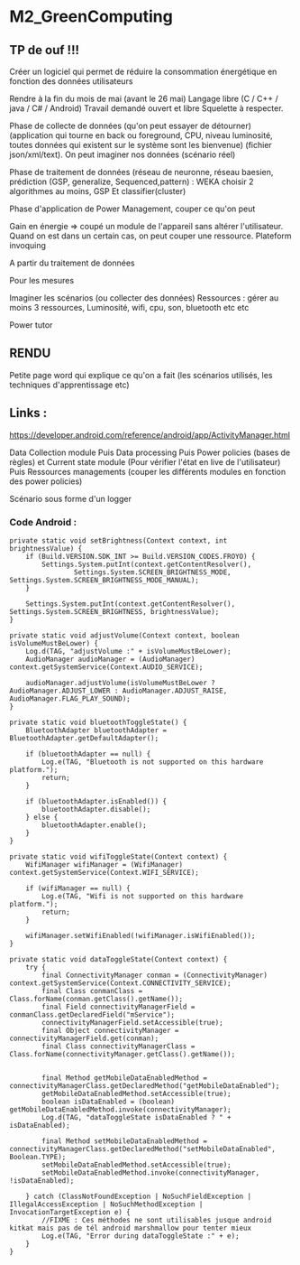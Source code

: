 # M2_GreenComputing

## TP de ouf !!!

Créer un logiciel qui permet de réduire la consommation énergétique en fonction des données utilisateurs

Rendre à la fin du mois de mai (avant le 26 mai)
Langage libre (C / C++ / java / C# / Android)
Travail demandé ouvert et libre
Squelette à respecter.

Phase de collecte de données (qu'on peut essayer de détourner)  (application qui tourne en back ou foreground, CPU, niveau luminosité, toutes données qui existent sur le système sont les bienvenue) (fichier json/xml/text). On peut imaginer nos données (scénario réel)

Phase de traitement de données (réseau de neuronne, réseau baesien, prédiction (GSP, generalize, Sequenced,pattern) : WEKA choisir 2 algorithmes au moins, GSP Et classifier(cluster)

Phase d'application de Power Management, couper ce qu'on peut



Gain en énergie => coupé un module de l'appareil sans altérer l'utilisateur. Quand on est dans un certain cas, on peut couper une ressource. Plateform invoquing

A partir du traitement de données

Pour les mesures

Imaginer les scénarios (ou collecter des données)
Ressources : gérer au moins 3 ressources, Luminosité, wifi, cpu, son, bluetooth etc etc


Power tutor


## RENDU
Petite page word qui explique ce qu'on a fait (les scénarios utilisés, les techniques d'apprentissage etc)

## Links :
https://developer.android.com/reference/android/app/ActivityManager.html

Data Collection module
Puis
Data processing
Puis
Power policies (bases de règles) et Current state module (Pour vérifier l'état en live de l'utilisateur)
Puis
Ressources managements (couper les différents modules en fonction des power policies)


Scénario sous forme d'un logger


### Code Android :
```
private static void setBrightness(Context context, int brightnessValue) {
    if (Build.VERSION.SDK_INT >= Build.VERSION_CODES.FROYO) {
        Settings.System.putInt(context.getContentResolver(),
                Settings.System.SCREEN_BRIGHTNESS_MODE, Settings.System.SCREEN_BRIGHTNESS_MODE_MANUAL);
    }

    Settings.System.putInt(context.getContentResolver(), Settings.System.SCREEN_BRIGHTNESS, brightnessValue);
}
```

```
private static void adjustVolume(Context context, boolean isVolumeMustBeLower) {
    Log.d(TAG, "adjustVolume :" + isVolumeMustBeLower);
    AudioManager audioManager = (AudioManager) context.getSystemService(Context.AUDIO_SERVICE);

    audioManager.adjustVolume(isVolumeMustBeLower ? AudioManager.ADJUST_LOWER : AudioManager.ADJUST_RAISE, AudioManager.FLAG_PLAY_SOUND);
}
```

```
private static void bluetoothToggleState() {
    BluetoothAdapter bluetoothAdapter = BluetoothAdapter.getDefaultAdapter();

    if (bluetoothAdapter == null) {
        Log.e(TAG, "Bluetooth is not supported on this hardware platform.");
        return;
    }

    if (bluetoothAdapter.isEnabled()) {
        bluetoothAdapter.disable();
    } else {
        bluetoothAdapter.enable();
    }
}
```

```
private static void wifiToggleState(Context context) {
    WifiManager wifiManager = (WifiManager) context.getSystemService(Context.WIFI_SERVICE);

    if (wifiManager == null) {
        Log.e(TAG, "Wifi is not supported on this hardware platform.");
        return;
    }

    wifiManager.setWifiEnabled(!wifiManager.isWifiEnabled());
}
```

```
private static void dataToggleState(Context context) {
    try {
        final ConnectivityManager conman = (ConnectivityManager) context.getSystemService(Context.CONNECTIVITY_SERVICE);
        final Class conmanClass = Class.forName(conman.getClass().getName());
        final Field connectivityManagerField = conmanClass.getDeclaredField("mService");
        connectivityManagerField.setAccessible(true);
        final Object connectivityManager = connectivityManagerField.get(conman);
        final Class connectivityManagerClass = Class.forName(connectivityManager.getClass().getName());


        final Method getMobileDataEnabledMethod = connectivityManagerClass.getDeclaredMethod("getMobileDataEnabled");
        getMobileDataEnabledMethod.setAccessible(true);
        boolean isDataEnabled = (boolean) getMobileDataEnabledMethod.invoke(connectivityManager);
        Log.d(TAG, "dataToggleState isDataEnabled ? " + isDataEnabled);

        final Method setMobileDataEnabledMethod = connectivityManagerClass.getDeclaredMethod("setMobileDataEnabled", Boolean.TYPE);
        setMobileDataEnabledMethod.setAccessible(true);
        setMobileDataEnabledMethod.invoke(connectivityManager, !isDataEnabled);

    } catch (ClassNotFoundException | NoSuchFieldException | IllegalAccessException | NoSuchMethodException | InvocationTargetException e) {
        //FIXME : Ces méthodes ne sont utilisables jusque android kitkat mais pas de tél android marshmallow pour tenter mieux
        Log.e(TAG, "Error during dataToggleState :" + e);
    }
}
```


